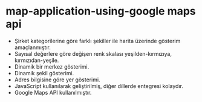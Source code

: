 # map-application-using-google maps api

- Şirket kategorilerine göre farklı şekiller ile harita üzerinde gösterim amaçlanmıştır.
- Sayısal değerlere göre değişen renk skalası yeşilden-kırmızıya, kırmızıdan-yeşile.
- Dinamik bir merkez gösterimi.
- Dinamik şekil gösterimi.
- Adres bilgisine göre yer gösterimi.
- JavaScript kullanılarak geliştirilmiş, diğer dillerde entegresi kolaydır.
- Google Maps API kullanılmıştır.

